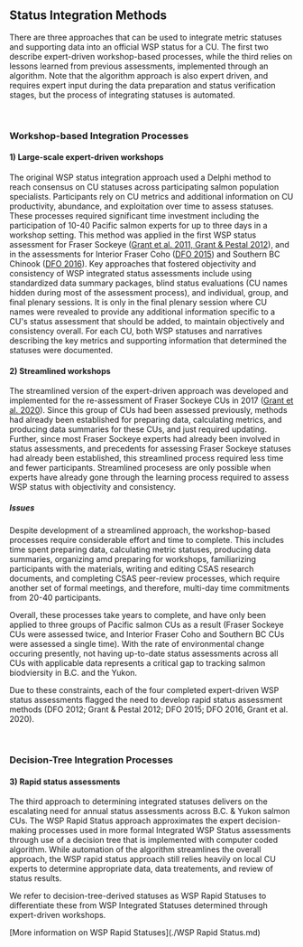 <br>

## Status Integration Methods

There are three approaches that can be used to integrate metric statuses and supporting data into an official WSP status for a CU. The first two describe expert-driven workshop-based processes, while the third relies on lessons learned from previous assessments, implemented through an algorithm. Note that the algorithm approach is also expert driven, and requires expert input during the data preparation and status verification stages, but the process of integrating statuses is automated. 

<br>

### Workshop-based Integration Processes

#### 1) Large-scale expert-driven workshops
The original WSP status integration approach used a Delphi method to reach consensus on CU statuses across participating salmon population specialists. Participants rely on CU metrics and additional information on CU productivity, abundance, and exploitation over time to assess statuses. These processes required significant time investment including the participation of 10-40 Pacific salmon experts for up to three days in a workshop setting. This method was applied in the first WSP status assessment for Fraser Sockeye ([Grant et al. 2011, Grant & Pestal 2012](./References.md)), and in the assessments for Interior 
Fraser Coho ([DFO 2015](./References.md)) and Southern BC Chinook ([DFO 2016](References.md)). Key approaches that fostered objectivity and consistency of WSP integrated status assessments include using standardized data summary packages, blind status evaluations (CU names hidden during most of the assessment process), and individual, group, and final plenary sessions. It is only in the final plenary session where CU names were revealed to provide any additional information specific to a CU's status assessment that should be added, to maintain objectively and consistency overall. For each CU, both WSP statuses and narratives describing the key metrics and supporting information that determined the statuses were documented.

#### 2) Streamlined workshops 
The streamlined version of the expert-driven approach was developed and implemented for the re-assessment of Fraser Sockeye CUs in 2017 ([Grant et al. 2020](./References.md)). Since this group of CUs had been assessed previously, methods had already been established for preparing data, calculating metrics, and producing data summaries for these CUs, and just required updating. Further, since most Fraser Sockeye experts had already been involved in status assessments, and precedents for assessing Fraser Sockeye statuses had already been established, this streamlined process required less time and fewer participants. Streamlined procesess are only possible when experts have already gone through the learning process required to assess WSP status with objectivity and consistency.

##### Issues
Despite development of a streamlined approach, the workshop-based processes require considerable effort and time to complete. This includes time spent preparing data, calculating metric statuses, producing data summaries, organizing amd preparing for workshops, familiarizing participants with the materials, writing and editing CSAS research documents, and completing CSAS peer-review processes, which require another set of formal meetings, 
and therefore, multi-day time commitments from 20-40 participants. 

Overall, these processes take years to complete, and have only been applied to three groups of Pacific salmon CUs as a result (Fraser Sockeye CUs were assessed twice, and Interior Fraser Coho and Southern BC CUs were assessed a single time). With the rate of environmental change occuring presently, not having up-to-date status assessments across all CUs with applicable data represents a critical gap to tracking salmon biodviersity in B.C. and the Yukon. 

Due to these constraints, each of the four completed expert-driven WSP status assessments flagged the need to develop rapid status assessment methods (DFO 2012; Grant & Pestal 2012; DFO 2015; DFO 2016, Grant et al. 2020). 

<br>

### Decision-Tree Integration Processes

#### 3) Rapid status assessments
The third approach to determining integrated statuses delivers on the escalating need for annual status assessments across B.C. & Yukon salmon CUs. The WSP Rapid Status approach approximates the expert decision-making processes used in more formal Integrated WSP Status assessments through use of a decision tree that is implemented with computer coded algorithm. While automation of the algorithm streamlines the overall approach, the WSP rapid status approach still relies heavily on local CU experts to determine appropriate data, data treatements, and review of status results.

We refer to decision-tree-derived statuses as WSP Rapid Statuses to differentiate these from WSP Integrated Statuses determined through expert-driven workshops. 

[More information on WSP Rapid Statuses](./WSP Rapid Status.md) 
